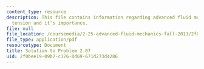 ```yaml
---
content_type: resource
description: This file contains information regarding advanced fluid mechanics, surface
  tension and it's importance.
file: null
file_location: /coursemedia/2-25-advanced-fluid-mechanics-fall-2013/2f0bee1909b7c1760d69671d273d4286_MIT2_25F13_Solution2.07.pdf
file_type: application/pdf
resourcetype: Document
title: Solution to Problem 2.07
uid: 2f0bee19-09b7-c176-0d69-671d273d4286
---
```

